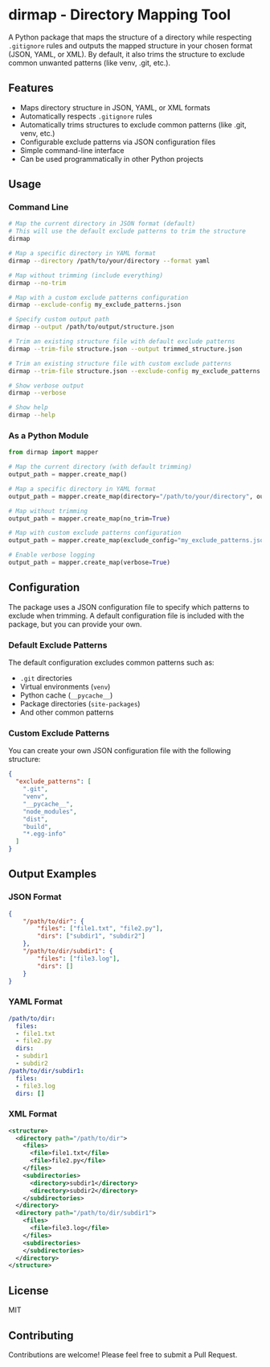 # dirmap - Directory Mapping Tool

A Python package that maps the structure of a directory while respecting `.gitignore` rules and outputs the mapped structure in your chosen format (JSON, YAML, or XML). By default, it also trims the structure to exclude common unwanted patterns (like venv, .git, etc.).


## Features

- Maps directory structure in JSON, YAML, or XML formats
- Automatically respects `.gitignore` rules
- Automatically trims structures to exclude common patterns (like .git, venv, etc.)
- Configurable exclude patterns via JSON configuration files
- Simple command-line interface
- Can be used programmatically in other Python projects

## Usage

### Command Line

```bash
# Map the current directory in JSON format (default)
# This will use the default exclude patterns to trim the structure
dirmap

# Map a specific directory in YAML format
dirmap --directory /path/to/your/directory --format yaml

# Map without trimming (include everything)
dirmap --no-trim

# Map with a custom exclude patterns configuration
dirmap --exclude-config my_exclude_patterns.json

# Specify custom output path
dirmap --output /path/to/output/structure.json

# Trim an existing structure file with default exclude patterns
dirmap --trim-file structure.json --output trimmed_structure.json

# Trim an existing structure file with custom exclude patterns
dirmap --trim-file structure.json --exclude-config my_exclude_patterns.json

# Show verbose output
dirmap --verbose

# Show help
dirmap --help
```

### As a Python Module

```python
from dirmap import mapper

# Map the current directory (with default trimming)
output_path = mapper.create_map()

# Map a specific directory in YAML format
output_path = mapper.create_map(directory="/path/to/your/directory", output_format="yaml")

# Map without trimming
output_path = mapper.create_map(no_trim=True)

# Map with custom exclude patterns configuration
output_path = mapper.create_map(exclude_config="my_exclude_patterns.json")

# Enable verbose logging
output_path = mapper.create_map(verbose=True)
```

## Configuration

The package uses a JSON configuration file to specify which patterns to exclude when trimming. A default configuration file is included with the package, but you can provide your own.

### Default Exclude Patterns

The default configuration excludes common patterns such as:
- `.git` directories
- Virtual environments (`venv`)
- Python cache (`__pycache__`)
- Package directories (`site-packages`)
- And other common patterns

### Custom Exclude Patterns

You can create your own JSON configuration file with the following structure:

```json
{
  "exclude_patterns": [
    ".git",
    "venv",
    "__pycache__",
    "node_modules",
    "dist",
    "build",
    "*.egg-info"
  ]
}
```

## Output Examples

### JSON Format

```json
{
    "/path/to/dir": {
        "files": ["file1.txt", "file2.py"],
        "dirs": ["subdir1", "subdir2"]
    },
    "/path/to/dir/subdir1": {
        "files": ["file3.log"],
        "dirs": []
    }
}
```

### YAML Format

```yaml
/path/to/dir:
  files:
  - file1.txt
  - file2.py
  dirs:
  - subdir1
  - subdir2
/path/to/dir/subdir1:
  files:
  - file3.log
  dirs: []
```

### XML Format

```xml
<structure>
  <directory path="/path/to/dir">
    <files>
      <file>file1.txt</file>
      <file>file2.py</file>
    </files>
    <subdirectories>
      <directory>subdir1</directory>
      <directory>subdir2</directory>
    </subdirectories>
  </directory>
  <directory path="/path/to/dir/subdir1">
    <files>
      <file>file3.log</file>
    </files>
    <subdirectories>
    </subdirectories>
  </directory>
</structure>
```

## License

MIT

## Contributing

Contributions are welcome! Please feel free to submit a Pull Request.